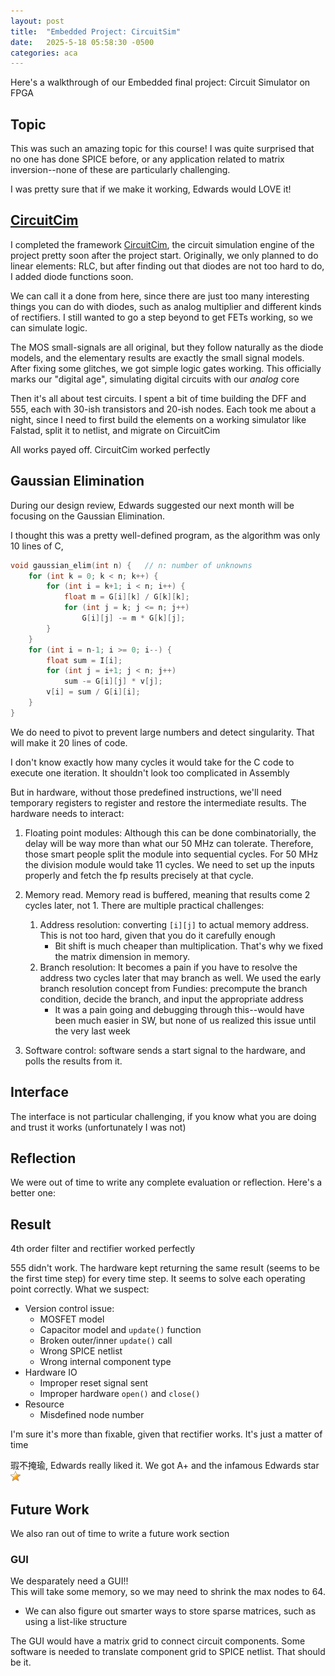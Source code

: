 ```yaml
---
layout: post
title:  "Embedded Project: CircuitSim"
date:   2025-5-18 05:58:30 -0500
categories: aca
---
```


Here's a walkthrough of our Embedded final project: Circuit Simulator on FPGA
## Topic
This was such an amazing topic for this course! I was quite surprised that no one has done SPICE before, or any application related to matrix inversion--none of these are particularly challenging. 

I was pretty sure that if we make it working, Edwards would LOVE it!

## [CircuitCim](/cc)
I completed the framework [CircuitCim](/cc), the circuit simulation engine of the project pretty soon after the project start. Originally, we only planned to do linear elements: RLC, but after finding out that diodes are not too hard to do, I added diode functions soon. 

We can call it a done from here, since there are just too many interesting things you can do with diodes, such as analog multiplier and different kinds of rectifiers. I still wanted to go a step beyond to get FETs working, so we can simulate logic.

The MOS small-signals are all original, but they follow naturally as the diode models, and the elementary results are exactly the small signal models. After fixing some glitches, we got simple logic gates working. This officially marks our "digital age", simulating digital circuits with our *analog* core

Then it's all about test circuits. I spent a bit of time building the DFF and 555, each with 30-ish transistors and 20-ish nodes. Each took me about a night, since I need to first build the elements on a working simulator like Falstad, split it to netlist, and migrate on CircuitCim

All works payed off. CircuitCim worked perfectly

## Gaussian Elimination
During our design review, Edwards suggested our next month will be focusing on the Gaussian Elimination. 

I thought this was a pretty well-defined program, as the algorithm was only 10 lines of C, 
```c
void gaussian_elim(int n) {   // n: number of unknowns
    for (int k = 0; k < n; k++) {
        for (int i = k+1; i < n; i++) {
            float m = G[i][k] / G[k][k];
            for (int j = k; j <= n; j++)
                G[i][j] -= m * G[k][j];
        }
    }
    for (int i = n-1; i >= 0; i--) {
        float sum = I[i];
        for (int j = i+1; j < n; j++)
            sum -= G[i][j] * v[j];
        v[i] = sum / G[i][i];
    }
}
```

We do need to pivot to prevent large numbers and detect singularity. That will make it 20 lines of code. 

I don't know exactly how many cycles it would take for the C code to execute one iteration. It shouldn't look too complicated in Assembly

But in hardware, without those predefined instructions, we'll need temporary registers to register and restore the intermediate results. The hardware needs to interact:

1. Floating point modules: Although this can be done combinatorially, the delay will be way more than what our 50 MHz can tolerate. Therefore, those smart people split the module into sequential cycles. For 50 MHz the division module would take 11 cycles. We need to set up the inputs properly and fetch the fp results precisely at that cycle.

2. Memory read. Memory read is buffered, meaning that results come 2 cycles later, not 1. There are multiple practical challenges:
    1. Address resolution: converting `[i][j]` to actual memory address. This is not too hard, given that you do it carefully enough
        - Bit shift is much cheaper than multiplication. That's why we fixed the matrix dimension in memory.
    2. Branch resolution: It becomes a pain if you have to resolve the address two cycles later that may branch as well. We used the early branch resolution concept from Fundies: precompute the branch condition, decide the branch, and input the appropriate address
        - It was a pain going and debugging through this--would have been much easier in SW, but none of us realized this issue until the very last week

3. Software control: software sends a start signal to the hardware, and polls the results from it. 

## Interface
The interface is not particular challenging, if you know what you are doing and trust it works (unfortunately I was not)

## Reflection
We were out of time to write any complete evaluation or reflection. Here's a better one:

## Result
4th order filter and rectifier worked perfectly

555 didn't work. The hardware kept returning the same result (seems to be the first time step) for every time step. It seems to solve each operating point correctly. What we suspect:
- Version control issue: 
    - MOSFET model
    - Capacitor model and `update()` function
    - Broken outer/inner `update()` call
    - Wrong SPICE netlist
    - Wrong internal component type
- Hardware IO
    - Improper reset signal sent
    - Improper hardware `open()` and `close()`
- Resource
    - Misdefined node number

I'm sure it's more than fixable, given that rectifier works. It's just a matter of time

瑕不掩瑜, Edwards really liked it. We got A+ and the infamous Edwards star ![Edwards](/images/cc/staricon.png)

## Future Work
We also ran out of time to write a future work section

### GUI
We desparately need a GUI!!   
This will take some memory, so we may need to shrink the max nodes to 64.
- We can also figure out smarter ways to store sparse matrices, such as using a list-like structure  

The GUI would have a matrix grid to connect circuit components. Some software is needed to translate component grid to SPICE netlist. That should be it.
